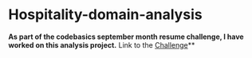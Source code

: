 # Hospitality-domain-analysis
**As part of the codebasics september month resume challenge, I have worked on this analysis project.**
Link to the [Challenge](https://codebasics.io/challenge/codebasics-resume-project-challenge)**
